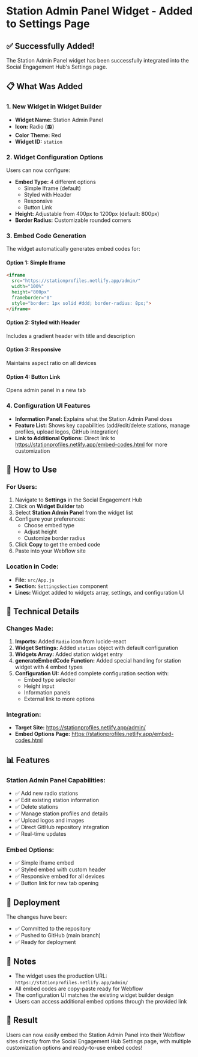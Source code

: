 # Station Admin Panel Widget - Added to Settings Page

## ✅ Successfully Added!

The Station Admin Panel widget has been successfully integrated into the Social Engagement Hub's Settings page.

## 📋 What Was Added

### 1. New Widget in Widget Builder
- **Widget Name:** Station Admin Panel
- **Icon:** Radio (📻)
- **Color Theme:** Red
- **Widget ID:** `station`

### 2. Widget Configuration Options
Users can now configure:
- **Embed Type:** 4 different options
  - Simple Iframe (default)
  - Styled with Header
  - Responsive
  - Button Link
- **Height:** Adjustable from 400px to 1200px (default: 800px)
- **Border Radius:** Customizable rounded corners

### 3. Embed Code Generation
The widget automatically generates embed codes for:

#### Option 1: Simple Iframe
```html
<iframe 
  src="https://stationprofiles.netlify.app/admin/" 
  width="100%" 
  height="800px" 
  frameborder="0"
  style="border: 1px solid #ddd; border-radius: 8px;">
</iframe>
```

#### Option 2: Styled with Header
Includes a gradient header with title and description

#### Option 3: Responsive
Maintains aspect ratio on all devices

#### Option 4: Button Link
Opens admin panel in a new tab

### 4. Configuration UI Features
- **Information Panel:** Explains what the Station Admin Panel does
- **Feature List:** Shows key capabilities (add/edit/delete stations, manage profiles, upload logos, GitHub integration)
- **Link to Additional Options:** Direct link to https://stationprofiles.netlify.app/embed-codes.html for more customization

## 🎯 How to Use

### For Users:
1. Navigate to **Settings** in the Social Engagement Hub
2. Click on **Widget Builder** tab
3. Select **Station Admin Panel** from the widget list
4. Configure your preferences:
   - Choose embed type
   - Adjust height
   - Customize border radius
5. Click **Copy** to get the embed code
6. Paste into your Webflow site

### Location in Code:
- **File:** `src/App.js`
- **Section:** `SettingsSection` component
- **Lines:** Widget added to widgets array, settings, and configuration UI

## 🔧 Technical Details

### Changes Made:
1. **Imports:** Added `Radio` icon from lucide-react
2. **Widget Settings:** Added `station` object with default configuration
3. **Widgets Array:** Added station widget entry
4. **generateEmbedCode Function:** Added special handling for station widget with 4 embed types
5. **Configuration UI:** Added complete configuration section with:
   - Embed type selector
   - Height input
   - Information panels
   - External link to more options

### Integration:
- **Target Site:** https://stationprofiles.netlify.app/admin/
- **Embed Options Page:** https://stationprofiles.netlify.app/embed-codes.html

## 📊 Features

### Station Admin Panel Capabilities:
- ✅ Add new radio stations
- ✅ Edit existing station information
- ✅ Delete stations
- ✅ Manage station profiles and details
- ✅ Upload logos and images
- ✅ Direct GitHub repository integration
- ✅ Real-time updates

### Embed Options:
- ✅ Simple iframe embed
- ✅ Styled embed with custom header
- ✅ Responsive embed for all devices
- ✅ Button link for new tab opening

## 🚀 Deployment

The changes have been:
- ✅ Committed to the repository
- ✅ Pushed to GitHub (main branch)
- ✅ Ready for deployment

## 📝 Notes

- The widget uses the production URL: `https://stationprofiles.netlify.app/admin/`
- All embed codes are copy-paste ready for Webflow
- The configuration UI matches the existing widget builder design
- Users can access additional embed options through the provided link

## 🎉 Result

Users can now easily embed the Station Admin Panel into their Webflow sites directly from the Social Engagement Hub Settings page, with multiple customization options and ready-to-use embed codes!